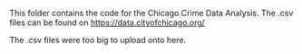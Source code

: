 This folder contains the code for the Chicago Crime Data Analysis. The .csv files can be found on https://data.cityofchicago.org/

The .csv files were too big to upload onto here.
